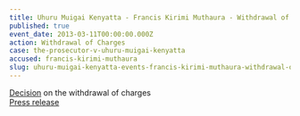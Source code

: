 ```yaml
---
title: Uhuru Muigai Kenyatta - Francis Kirimi Muthaura - Withdrawal of Charges
published: true
event_date: 2013-03-11T00:00:00.000Z
action: Withdrawal of Charges
case: the-prosecutor-v-uhuru-muigai-kenyatta
accused: francis-kirimi-muthaura
slug: uhuru-muigai-kenyatta-events-francis-kirimi-muthaura-withdrawal-of-charges
---
```



[Decision](https://www.icc-cpi.int/Pages/record.aspx?docNo=ICC-01/09-02/11-687) on the withdrawal of charges
<br>[Press release](https://www.icc-cpi.int/iccdocs/doc/ICC-01-09-02-11-687.pdf)
